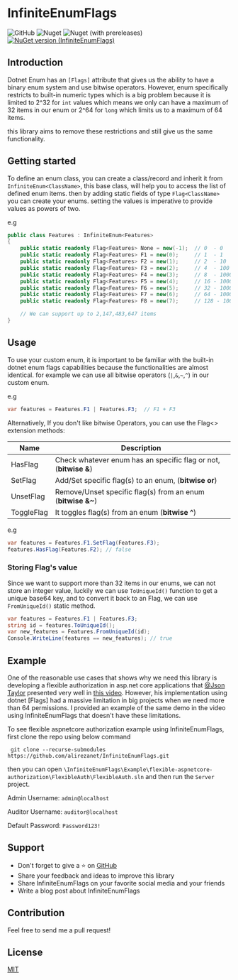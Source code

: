 # InfiniteEnumFlags
<!--  ![Nuget](https://img.shields.io/nuget/v/InfiniteEnumFlags?label=stable) -->
![GitHub](https://img.shields.io/github/license/alirezanet/InfiniteEnumFlags) ![Nuget](https://img.shields.io/nuget/dt/InfiniteEnumFlags?color=%239100ff) ![Nuget (with prereleases)](https://img.shields.io/nuget/vpre/InfiniteEnumFlags?label=latest)
[![NuGet version (InfiniteEnumFlags)](https://img.shields.io/nuget/v/InfiniteEnumFlags.svg?style=flat-square)](https://www.nuget.org/packages/InfiniteEnumFlags/)
<!-- ![GitHub Workflow Status](https://img.shields.io/github/actions/workflow/status/alirezanet/InfiniteEnumFlags/.github/workflows/publish.yml?branch=master) -->

## Introduction
Dotnet Enum has an `[Flags]` attribute that gives us the ability to have a binary enum system and use bitwise operators. 
However, enum specifically restricts to built-in numeric types which is a big problem because it is limited to 2^32 for `int` 
values which means we only can have a maximum of 32 items in our enum or 2^64 for `long` which limits us to a maximum of 64 items.

this library aims to remove these restrictions and still give us the same functionality.

## Getting started

To define an enum class, you can create a class/record and inherit it from `InfiniteEnum<ClassName>`,
this base class, will help you to access the list of defined enum items.
then by adding static fields of type `Flag<ClassName>` you can create your enums.
setting the values is imperative to provide values as powers of two. 

e.g

```csharp
public class Features : InfiniteEnum<Features>
{
    public static readonly Flag<Features> None = new(-1);  // 0  - 0
    public static readonly Flag<Features> F1 = new(0);     // 1  - 1
    public static readonly Flag<Features> F2 = new(1);     // 2  - 10
    public static readonly Flag<Features> F3 = new(2);     // 4  - 100
    public static readonly Flag<Features> F4 = new(3);     // 8  - 1000
    public static readonly Flag<Features> F5 = new(4);     // 16 - 10000
    public static readonly Flag<Features> F6 = new(5);     // 32 - 100000
    public static readonly Flag<Features> F7 = new(6);     // 64 - 1000000
    public static readonly Flag<Features> F8 = new(7);     // 128 - 10000000

    // We can support up to 2,147,483,647 items
}
```
 
## Usage

To use your custom enum, it is important to be familiar with the built-in dotnet enum flags capabilities
because the functionalities are almost identical. 
for example we can use all bitwise operators (`|`,`&`,`~`,`^`) in our custom enum.

e.g
```csharp
var features = Features.F1 | Features.F3;  // F1 + F3 
```

Alternatively, If you don't like bitwise Operators, you can use the Flag<> extension methods:

| Name       | Description                                                      |
|------------|------------------------------------------------------------------|
| HasFlag    | Check whatever enum has an specific flag or not, (**bitwise &**) |
| SetFlag    | Add/Set specific flag(s) to an enum, (**bitwise or**)            |
| UnsetFlag  | Remove/Unset specific flag(s) from an enum (**bitwise &~**)      |
| ToggleFlag | It toggles flag(s) from an enum (**bitwise ^**)                  |

e.g
```csharp
var features = Features.F1.SetFlag(Features.F3);
features.HasFlag(Features.F2); // false
```

### Storing Flag's value

Since we want to support more than 32 items in our enums, we can not store an integer
value, luckily we can use `ToUniqueId()` function to get a unique base64 key, and to convert it back to an
Flag, we can use `FromUniqueId()` static method.

```csharp
var features = Features.F1 | Features.F3; 
string id = features.ToUniqueId();
var new_features = Features.FromUniqueId(id); 
Console.WriteLine(features == new_features); // true
```

## Example
One of the reasonable use cases that shows why we need this library is developing a flexible authorization in asp.net core applications that [@Json Taylor](https://github.com/jasontaylordev) presented very well in [this video](https://www.youtube.com/watch?v=BVJVhceN3N4&list=PLxCsNpHrt57uwt229Frf1tYt2gywF__xg&index=1&t=1265s). However, his implementation using dotnet [Flags] had a massive limitation in big projects when we need more than 64 permissions. I provided an example of the same demo in the video using InfiniteEnumFlags that doesn't have these limitations.

To see flexible aspnetcore authorization example using InfiniteEnumFlags, first clone the repo using below command
```
 git clone --recurse-submodules https://github.com/alirezanet/InfiniteEnumFlags.git
```
then you can open `\InfiniteEnumFlags\Example\flexible-aspnetcore-authorization\FlexibleAuth\FlexibleAuth.sln` and then run the `Server` project.

Admin Username: `admin@localhost`

Auditor Username: `auditor@localhost`

Default Password: `Password123!`

## Support

- Don't forget to give a ⭐ on [GitHub](https://github.com/alirezanet/InfiniteEnumFlags)
- Share your feedback and ideas to improve this library
- Share InfiniteEnumFlags on your favorite social media and your friends
- Write a blog post about InfiniteEnumFlags

## Contribution

Feel free to send me a pull request!

## License

[MIT](https://github.com/alirezanet/InfiniteEnumFlags/blob/master/LICENSE)










